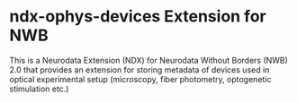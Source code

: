 # ndx-ophys-devices Extension for NWB

This is a Neurodata Extension (NDX) for Neurodata Without Borders (NWB) 2.0 that provides an extension for storing metadata of devices used in optical experimental setup (microscopy, fiber photometry, optogenetic stimulation etc.)